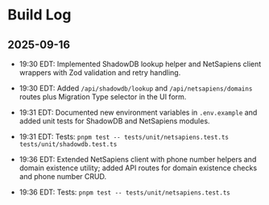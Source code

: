# Build Log

## 2025-09-16
- 19:30 EDT: Implemented ShadowDB lookup helper and NetSapiens client wrappers with Zod validation and retry handling.
- 19:30 EDT: Added `/api/shadowdb/lookup` and `/api/netsapiens/domains` routes plus Migration Type selector in the UI form.
- 19:31 EDT: Documented new environment variables in `.env.example` and added unit tests for ShadowDB and NetSapiens modules.
- 19:31 EDT: Tests: `pnpm test -- tests/unit/netsapiens.test.ts tests/unit/shadowdb.test.ts`

- 19:36 EDT: Extended NetSapiens client with phone number helpers and domain existence utility; added API routes for domain existence checks and phone number CRUD.
- 19:36 EDT: Tests: `pnpm test -- tests/unit/netsapiens.test.ts`
